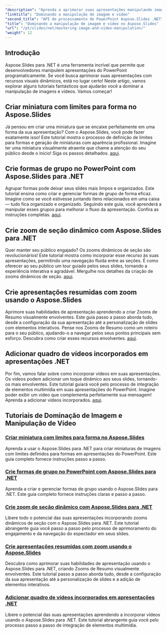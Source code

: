 ```yaml
---
"description": "Aprenda a aprimorar suas apresentações manipulando imagens e vídeos com o Aspose.Slides para .NET. Este guia completo inclui tutoriais passo a passo."
"linktitle": "Dominando a manipulação de imagem e vídeo"
"second_title": "API de processamento de PowerPoint Aspose.Slides .NET"
"title": "Dominando a manipulação de imagem e vídeo no Aspose.Slides"
"url": "/pt/slides/net/mastering-image-and-video-manipulation/"
"weight": 12
---
```


## Introdução

Aspose.Slides para .NET é uma ferramenta incrível que permite que desenvolvedores manipulem apresentações do PowerPoint programaticamente. Se você busca aprimorar suas apresentações com recursos visuais dinâmicos, está no lugar certo! Neste artigo, vamos explorar alguns tutoriais fantásticos que ajudarão você a dominar a manipulação de imagens e vídeos. Vamos começar!

## Criar miniatura com limites para forma no Aspose.Slides

Já pensou em criar uma miniatura que se encaixe perfeitamente em uma forma da sua apresentação? Com o Aspose.Slides, você pode fazer exatamente isso! Este tutorial mostra o processo de definição de limites para formas e geração de miniaturas com aparência profissional. Imagine ter uma miniatura visualmente atraente que chame a atenção do seu público desde o início! Siga os passos detalhados. [aqui](./create-thumbnail-bounds-shape/).

## Crie formas de grupo no PowerPoint com Aspose.Slides para .NET

Agrupar formas pode deixar seus slides mais limpos e organizados. Este tutorial ensina como criar e gerenciar formas de grupo de forma eficaz. Imagine como se você estivesse juntando itens relacionados em uma caixa — tudo fica organizado e organizado. Seguindo este guia, você aprenderá a manipular esses grupos para melhorar o fluxo da apresentação. Confira as instruções completas. [aqui](./create-group-shapes/).

## Crie zoom de seção dinâmico com Aspose.Slides para .NET

Quer manter seu público engajado? Os zooms dinâmicos de seção são revolucionários! Este tutorial mostra como incorporar esse recurso às suas apresentações, permitindo uma navegação fluida entre as seções. É como oferecer ao seu público um tour guiado pelos seus slides, tornando a experiência interativa e agradável. Mergulhe nos detalhes da criação de zooms dinâmicos de seção. [aqui](./create-dynamic-section-zoom/).

## Crie apresentações resumidas com zoom usando o Aspose.Slides

Aprimore suas habilidades de apresentação aprendendo a criar Zooms de Resumo visualmente envolventes. Este guia passo a passo aborda tudo, desde a configuração da sua apresentação até a personalização de slides com elementos interativos. Pense nos Zooms de Resumo como um roteiro para o seu público, ajudando-o a navegar pelos seus pontos principais sem esforço. Descubra como criar esses recursos envolventes. [aqui](./create-summary-zoom/).

## Adicionar quadro de vídeos incorporados em apresentações .NET

Por fim, vamos falar sobre como incorporar vídeos em suas apresentações. Os vídeos podem adicionar um toque dinâmico aos seus slides, tornando-os mais envolventes. Este tutorial guiará você pelo processo de integração de elementos multimídia em suas apresentações do PowerPoint. Imagine poder exibir um vídeo que complementa perfeitamente sua mensagem! Aprenda a adicionar vídeos incorporados. [aqui](./add-embedded-videos-frame/).

## Tutoriais de Dominação de Imagem e Manipulação de Vídeo
### [Criar miniatura com limites para forma no Aspose.Slides](./create-thumbnail-bounds-shape/)
Aprenda a usar o Aspose.Slides para .NET para criar miniaturas de imagens com limites definidos para formas em apresentações do PowerPoint. Este guia completo fornece instruções passo a passo.
### [Crie formas de grupo no PowerPoint com Aspose.Slides para .NET](./create-group-shapes/)
Aprenda a criar e gerenciar formas de grupo usando o Aspose.Slides para .NET. Este guia completo fornece instruções claras e passo a passo.
### [Crie zoom de seção dinâmico com Aspose.Slides para .NET](./create-dynamic-section-zoom/)
Libere todo o potencial das suas apresentações incorporando zooms dinâmicos de seção com o Aspose.Slides para .NET. Este tutorial abrangente guia você passo a passo pelo processo de aprimoramento do engajamento e da navegação do espectador em seus slides.
### [Crie apresentações resumidas com zoom usando o Aspose.Slides](./create-summary-zoom/)
Descubra como aprimorar suas habilidades de apresentação usando o Aspose.Slides para .NET, criando Zooms de Resumo visualmente envolventes. Este tutorial passo a passo aborda tudo, desde a configuração da sua apresentação até a personalização de slides e a adição de elementos interativos.
### [Adicionar quadro de vídeos incorporados em apresentações .NET](./add-embedded-videos-frame/)
Libere o potencial das suas apresentações aprendendo a incorporar vídeos usando o Aspose.Slides para .NET. Este tutorial abrangente guia você pelo processo passo a passo de integração de elementos multimídia.